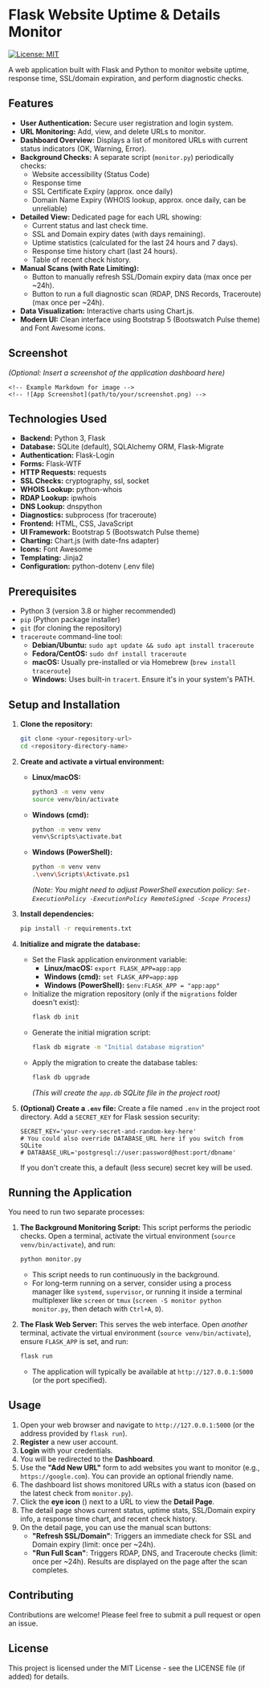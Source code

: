 # Flask Website Uptime & Details Monitor

[![License: MIT](https://img.shields.io/badge/License-MIT-yellow.svg)](https://opensource.org/licenses/MIT) <!-- Optional License Badge -->

A web application built with Flask and Python to monitor website uptime, response time, SSL/domain expiration, and perform diagnostic checks.

## Features

*   **User Authentication:** Secure user registration and login system.
*   **URL Monitoring:** Add, view, and delete URLs to monitor.
*   **Dashboard Overview:** Displays a list of monitored URLs with current status indicators (OK, Warning, Error).
*   **Background Checks:** A separate script (`monitor.py`) periodically checks:
    *   Website accessibility (Status Code)
    *   Response time
    *   SSL Certificate Expiry (approx. once daily)
    *   Domain Name Expiry (WHOIS lookup, approx. once daily, can be unreliable)
*   **Detailed View:** Dedicated page for each URL showing:
    *   Current status and last check time.
    *   SSL and Domain expiry dates (with days remaining).
    *   Uptime statistics (calculated for the last 24 hours and 7 days).
    *   Response time history chart (last 24 hours).
    *   Table of recent check history.
*   **Manual Scans (with Rate Limiting):**
    *   Button to manually refresh SSL/Domain expiry data (max once per ~24h).
    *   Button to run a full diagnostic scan (RDAP, DNS Records, Traceroute) (max once per ~24h).
*   **Data Visualization:** Interactive charts using Chart.js.
*   **Modern UI:** Clean interface using Bootstrap 5 (Bootswatch Pulse theme) and Font Awesome icons.

## Screenshot

*(Optional: Insert a screenshot of the application dashboard here)*

```
<!-- Example Markdown for image -->
<!-- ![App Screenshot](path/to/your/screenshot.png) -->
```

## Technologies Used

*   **Backend:** Python 3, Flask
*   **Database:** SQLite (default), SQLAlchemy ORM, Flask-Migrate
*   **Authentication:** Flask-Login
*   **Forms:** Flask-WTF
*   **HTTP Requests:** requests
*   **SSL Checks:** cryptography, ssl, socket
*   **WHOIS Lookup:** python-whois
*   **RDAP Lookup:** ipwhois
*   **DNS Lookup:** dnspython
*   **Diagnostics:** subprocess (for traceroute)
*   **Frontend:** HTML, CSS, JavaScript
*   **UI Framework:** Bootstrap 5 (Bootswatch Pulse theme)
*   **Charting:** Chart.js (with date-fns adapter)
*   **Icons:** Font Awesome
*   **Templating:** Jinja2
*   **Configuration:** python-dotenv (.env file)

## Prerequisites

*   Python 3 (version 3.8 or higher recommended)
*   `pip` (Python package installer)
*   `git` (for cloning the repository)
*   `traceroute` command-line tool:
    *   **Debian/Ubuntu:** `sudo apt update && sudo apt install traceroute`
    *   **Fedora/CentOS:** `sudo dnf install traceroute`
    *   **macOS:** Usually pre-installed or via Homebrew (`brew install traceroute`)
    *   **Windows:** Uses built-in `tracert`. Ensure it's in your system's PATH.

## Setup and Installation

1.  **Clone the repository:**
    ```bash
    git clone <your-repository-url>
    cd <repository-directory-name>
    ```

2.  **Create and activate a virtual environment:**
    *   **Linux/macOS:**
        ```bash
        python3 -m venv venv
        source venv/bin/activate
        ```
    *   **Windows (cmd):**
        ```bash
        python -m venv venv
        venv\Scripts\activate.bat
        ```
    *   **Windows (PowerShell):**
        ```bash
        python -m venv venv
        .\venv\Scripts\Activate.ps1
        ```
        *(Note: You might need to adjust PowerShell execution policy: `Set-ExecutionPolicy -ExecutionPolicy RemoteSigned -Scope Process`)*

3.  **Install dependencies:**
    ```bash
    pip install -r requirements.txt
    ```

4.  **Initialize and migrate the database:**
    *   Set the Flask application environment variable:
        *   **Linux/macOS:** `export FLASK_APP=app:app`
        *   **Windows (cmd):** `set FLASK_APP=app:app`
        *   **Windows (PowerShell):** `$env:FLASK_APP = "app:app"`
    *   Initialize the migration repository (only if the `migrations` folder doesn't exist):
        ```bash
        flask db init
        ```
    *   Generate the initial migration script:
        ```bash
        flask db migrate -m "Initial database migration"
        ```
    *   Apply the migration to create the database tables:
        ```bash
        flask db upgrade
        ```
        *(This will create the `app.db` SQLite file in the project root)*

5.  **(Optional) Create a `.env` file:**
    Create a file named `.env` in the project root directory.
    Add a `SECRET_KEY` for Flask session security:
    ```dotenv
    SECRET_KEY='your-very-secret-and-random-key-here'
    # You could also override DATABASE_URL here if you switch from SQLite
    # DATABASE_URL='postgresql://user:password@host:port/dbname'
    ```
    If you don't create this, a default (less secure) secret key will be used.

## Running the Application

You need to run two separate processes:

1.  **The Background Monitoring Script:**
    This script performs the periodic checks.
    Open a terminal, activate the virtual environment (`source venv/bin/activate`), and run:
    ```bash
    python monitor.py
    ```
    *   This script needs to run continuously in the background.
    *   For long-term running on a server, consider using a process manager like `systemd`, `supervisor`, or running it inside a terminal multiplexer like `screen` or `tmux` (`screen -S monitor python monitor.py`, then detach with `Ctrl+A`, `D`).

2.  **The Flask Web Server:**
    This serves the web interface.
    Open *another* terminal, activate the virtual environment (`source venv/bin/activate`), ensure `FLASK_APP` is set, and run:
    ```bash
    flask run
    ```
    *   The application will typically be available at `http://127.0.0.1:5000` (or the port specified).

## Usage

1.  Open your web browser and navigate to `http://127.0.0.1:5000` (or the address provided by `flask run`).
2.  **Register** a new user account.
3.  **Login** with your credentials.
4.  You will be redirected to the **Dashboard**.
5.  Use the **"Add New URL"** form to add websites you want to monitor (e.g., `https://google.com`). You can provide an optional friendly name.
6.  The dashboard list shows monitored URLs with a status icon (based on the latest check from `monitor.py`).
7.  Click the **eye icon** (<i class="fas fa-eye"></i>) next to a URL to view the **Detail Page**.
8.  The detail page shows current status, uptime stats, SSL/Domain expiry info, a response time chart, and recent check history.
9.  On the detail page, you can use the manual scan buttons:
    *   **"Refresh SSL/Domain"**: Triggers an immediate check for SSL and Domain expiry (limit: once per ~24h).
    *   **"Run Full Scan"**: Triggers RDAP, DNS, and Traceroute checks (limit: once per ~24h). Results are displayed on the page after the scan completes.

## Contributing

Contributions are welcome! Please feel free to submit a pull request or open an issue.

## License

This project is licensed under the MIT License - see the LICENSE file (if added) for details. 